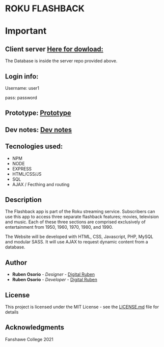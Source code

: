 # ROKU FLASHBACK

# Important

## Client server [Here for dowload:](https://github.com/digitalruben/Osorio_Ruben-RokuServer)

The Database is inside the server repo provided above.

## Login info:

Username: user1

pass: password

## Prototype: [Prototype](https://ruben741163.invisionapp.com/console/share/3M1XOUWYHT)

## Dev notes: [Dev notes](https://docs.google.com/document/d/1JywtqlMeNHfK0AKIwHDUFA3nYBQM-E8Lm2lNwVU2c0g/)

## Tecnologies used:

- NPM
- NODE
- EXPRESS
- HTML/CSS/JS
- SQL
- AJAX / Fecthing and routing

## Description

The Flashback app is part of the Roku streaming service. Subscribers can use this app to
access three separate flashback features; movies, television and music. Each of these three
sections are comprised exclusively of entertainment from 1950, 1960, 1970, 1980, and 1990.

The Website will be developed with HTML, CSS, Javascript, PHP, MySQL and modular SASS. It will use AJAX to request dynamic content from a database.

## Author

- **Ruben Osorio** - _Designer_ - [Digital Ruben](https://github.com/digitalruben)
- **Ruben Osorio** - _Developer_ - [Digital Ruben](https://github.com/digitalruben)

## License

This project is licensed under the MIT License - see the [LICENSE.md](https://opensource.org/licenses/MIT) file for details

## Acknowledgments

Fanshawe College
2021
